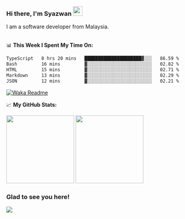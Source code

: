 ### Hi there, I'm Syazwan <img src="https://media.giphy.com/media/hvRJCLFzcasrR4ia7z/giphy.gif" width="25px">
I am a software developer from Malaysia.
<br/><br/>

📊 **This Week I Spent My Time On:**
<!--START_SECTION:waka-->

```txt
TypeScript   8 hrs 20 mins   █████████████████████▓░░░   86.59 %
Bash         16 mins         ▓░░░░░░░░░░░░░░░░░░░░░░░░   02.82 %
HTML         15 mins         ▓░░░░░░░░░░░░░░░░░░░░░░░░   02.71 %
Markdown     13 mins         ▓░░░░░░░░░░░░░░░░░░░░░░░░   02.29 %
JSON         12 mins         ▓░░░░░░░░░░░░░░░░░░░░░░░░   02.21 %
```

<!--END_SECTION:waka-->
[![Waka Readme](https://github.com/syazwanz/syazwanz/actions/workflows/wakatime.yml/badge.svg)](https://github.com/syazwanz/syazwanz/actions/workflows/wakatime.yml)

📈 **My GitHub Stats:**

<p>
  <img height="180em" src="https://github-readme-stats.vercel.app/api?username=syazwanz&show_icons=true&hide_border=false&&count_private=true&include_all_commits=true" />
  <img height="180em" src="https://github-readme-stats.vercel.app/api/top-langs/?username=syazwanz&exclude_repo=KNN-Image-Classification&show_icons=true&hide_border=false&layout=compact&langs_count=8"/>
</p>

### Glad to see you here!
![](https://visitor-badge.glitch.me/badge?page_id=syazwanz.syazwanz)
